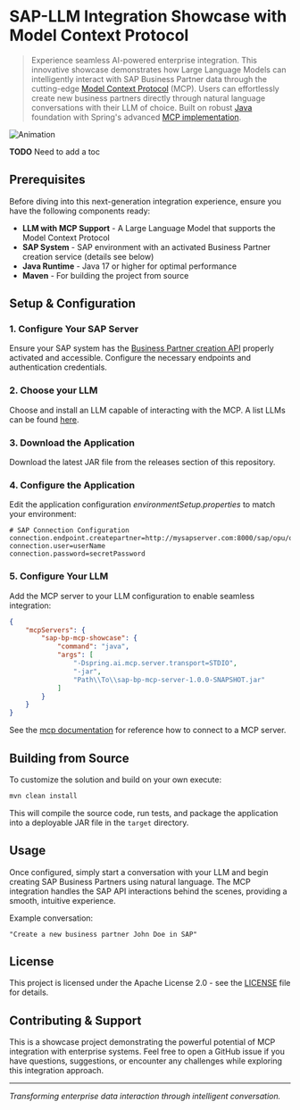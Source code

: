# SAP-LLM Integration Showcase with Model Context Protocol

> Experience seamless AI-powered enterprise integration. This innovative showcase demonstrates how Large Language Models can intelligently interact with SAP Business Partner data through the cutting-edge [Model Context Protocol](https://modelcontextprotocol.io/) (MCP). Users can effortlessly create new business partners directly through natural language conversations with their LLM of choice. Built on robust [Java](https://adoptopenjdk.net/) foundation with Spring's advanced [MCP implementation](https://docs.spring.io/spring-ai/reference/api/mcp/mcp-overview.html).

![Animation](https://github.com/user-attachments/assets/81e65e52-edb3-4882-8ec2-8cfa3b088f4f)

**TODO** Need to add a toc

## Prerequisites
Before diving into this next-generation integration experience, ensure you have the following components ready:

- **LLM with MCP Support** - A Large Language Model that supports the Model Context Protocol
- **SAP System** - SAP environment with an activated Business Partner creation service (details see below)
- **Java Runtime** - Java 17 or higher for optimal performance
- **Maven** - For building the project from source

## Setup & Configuration

### 1. Configure Your SAP Server
Ensure your SAP system has the [Business Partner creation API](https://api.sap.com/api/API_BUSINESS_PARTNER/path/post_A_BusinessPartner) properly activated and accessible. Configure the necessary endpoints and authentication credentials.

### 2. Choose your LLM
Choose and install an LLM capable of interacting with the MCP. A list LLMs can be found [here](https://modelcontextprotocol.io/clients).

### 3. Download the Application
Download the latest JAR file from the releases section of this repository.

### 4. Configure the Application
Edit the application configuration _environmentSetup.properties_ to match your environment:

```properties
# SAP Connection Configuration
connection.endpoint.createpartner=http://mysapserver.com:8000/sap/opu/odata/sap/API_BUSINESS_PARTNER/A_BusinessPartner
connection.user=userName
connection.password=secretPassword
```
### 5. Configure Your LLM
Add the MCP server to your LLM configuration to enable seamless integration:

```json
{
	"mcpServers": {
		"sap-bp-mcp-showcase": {
			"command": "java",
			"args": [
				"-Dspring.ai.mcp.server.transport=STDIO",
				"-jar",
				"Path\\To\\sap-bp-mcp-server-1.0.0-SNAPSHOT.jar"
			]
		}		
	}
}
```
See the [mcp documentation](https://modelcontextprotocol.io/docs/develop/connect-local-servers) for reference how to connect to a MCP server.


## Building from Source
To customize the solution and build on your own execute:

```bash
mvn clean install
```
This will compile the source code, run tests, and package the application into a deployable JAR file in the `target` directory.

## Usage

Once configured, simply start a conversation with your LLM and begin creating SAP Business Partners using natural language. The MCP integration handles the SAP API interactions behind the scenes, providing a smooth, intuitive experience.

Example conversation:
```
"Create a new business partner John Doe in SAP"
```

## License

This project is licensed under the Apache License 2.0 - see the [LICENSE](LICENSE) file for details.

## Contributing & Support

This is a showcase project demonstrating the powerful potential of MCP integration with enterprise systems. Feel free to open a GitHub issue if you have questions, suggestions, or encounter any challenges while exploring this integration approach.

---

*Transforming enterprise data interaction through intelligent conversation.*
